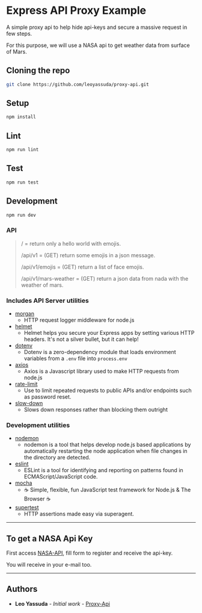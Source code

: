 # Express API Proxy Example

A simple proxy api to help hide api-keys and secure a massive request in few steps.

For this purpose, we will use a NASA api to get weather data from surface of Mars.

## Cloning the repo

```bash
git clone https://github.com/leoyassuda/proxy-api.git
```

## Setup

```bash
npm install
```

## Lint

```bash
npm run lint
```

## Test

```bash
npm run test
```

## Development

```bash
npm run dev
```

### API

> / = return only a hello world with emojis.
>
> /api/v1 = (GET) return some emojis in a json message.
>
> /api/v1/emojis = (GET) return a list of face emojis.
>
> /api/v1/mars-weather = (GET) return a json data from nada with the weather of mars.

### Includes API Server utilities

- [morgan](https://www.npmjs.com/package/morgan)
  - HTTP request logger middleware for node.js
- [helmet](https://www.npmjs.com/package/helmet)
  - Helmet helps you secure your Express apps by setting various HTTP headers. It's not a silver bullet, but it can help!
- [dotenv](https://www.npmjs.com/package/dotenv)
  - Dotenv is a zero-dependency module that loads environment variables from a `.env` file into `process.env`
- [axios](https://www.npmjs.com/package/axios)
  - Axios is a Javascript library used to make HTTP requests from node.js
- [rate-limit](https://www.npmjs.com/package/express-rate-limit)
  - Use to limit repeated requests to public APIs and/or endpoints such as password reset.
- [slow-down](https://www.npmjs.com/package/express-slow-down)
  - Slows down responses rather than blocking them outright

### Development utilities

- [nodemon](https://www.npmjs.com/package/nodemon)
  - nodemon is a tool that helps develop node.js based applications by automatically restarting the node application when file changes in the directory are detected.
- [eslint](https://www.npmjs.com/package/eslint)
  - ESLint is a tool for identifying and reporting on patterns found in ECMAScript/JavaScript code.
- [mocha](https://www.npmjs.com/package/mocha)
  - ☕️ Simple, flexible, fun JavaScript test framework for Node.js & The Browser ☕️
- [supertest](https://www.npmjs.com/package/supertest)
  - HTTP assertions made easy via superagent.

---

## To get a NASA Api Key

First access [NASA-API](https://api.nasa.gov/#signUp), fill form to register and receive the api-key.

You will receive in your e-mail too.

---

## Authors

- **Leo Yassuda** - _Initial work_ - [Proxy-Api](https://github.com/leoyassuda/proxy-api)
